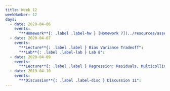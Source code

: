 ```yaml
---
title: Week 12
weekNumber: 12
days:
  - date: 2020-04-06
    events:
      "**Homework**{: .label .label-hw } [Homework 7](../resources/assets/homework/hw7.pdf) (due Apr. 13)":
  - date: 2020-04-07
    events:
      "**Lecture**{: .label .label } Bias Variance Tradeoff":
      "**Lab**{: .label .label-lab } Lab 8":
  - date: 2020-04-09
    events:
      "**Lecture**{: .label .label } Regression: Residuals, Multicollinearity, Inference":
  - date: 2019-04-10
    events:
      "**Discussion**{: .label .label-disc } Discussion 11":
---
```

